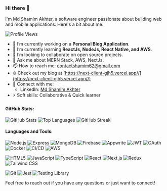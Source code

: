 ### Hi there 👋
I'm Md Shamim Akhter, a software engineer passionate about building web and mobile applications. Here's a bit about me:

![Profile Views](https://komarev.com/ghpvc/?username=techjmi&color=brightgreen)

- 🔭 I’m currently working on a **Personal Blog Application**.
- 🌱 I’m currently learning **ReactJs, NodeJs, React Native, and AWS**.
- 👯 I’m looking to collaborate on open source projects.
- 💬 Ask me about MERN Stack, AWS, NextJs.
- 📫 How to reach me: [contactshamim62@gmail.com](mailto:contactshamim62@gmail.com)
- 🌐 Check out my blog at [https://next-client-gjh5.vercel.app//](https://next-client-gjh5.vercel.app//)
- 🚀 Connect with me:
  - LinkedIn: [Md Shamim Akhter](https://www.linkedin.com/in/md-shamim-akhter-b12624193)
- ⚡ Soft skills: Collaborative & Quick learner

#### GitHub Stats:
![GitHub Stats](https://github-readme-stats.vercel.app/api?username=techjmi&show_icons=true&theme=radical)
![Top Languages](https://github-readme-stats.vercel.app/api/top-langs/?username=techjmi&layout=compact&theme=radical)
![GitHub Streak](https://github-readme-streak-stats.herokuapp.com/?user=techjmi&theme=radical)

#### Languages and Tools:
![Node.js](https://img.shields.io/badge/-Node.js-05122A?style=flat&logo=node.js)
![Express](https://img.shields.io/badge/-Express-05122A?style=flat&logo=express)
![MongoDB](https://img.shields.io/badge/-MongoDB-05122A?style=flat&logo=mongodb)
![Firebase](https://img.shields.io/badge/-Firebase-05122A?style=flat&logo=firebase)
![Appwrite](https://img.shields.io/badge/-Appwrite-05122A?style=flat&logo=appwrite)
![JWT](https://img.shields.io/badge/-JWT-05122A?style=flat&logo=jsonwebtokens)
![OAuth](https://img.shields.io/badge/-OAuth-05122A?style=flat&logo=oauth)
![Docker](https://img.shields.io/badge/-Docker-05122A?style=flat&logo=docker)
![CI/CD](https://img.shields.io/badge/-CI/CD-05122A?style=flat&logo=githubactions)
![AWS](https://img.shields.io/badge/-AWS-05122A?style=flat&logo=amazon-aws)

![HTML5](https://img.shields.io/badge/-HTML5-05122A?style=flat&logo=html5)
![JavaScript](https://img.shields.io/badge/-JavaScript-05122A?style=flat&logo=javascript)
![TypeScript](https://img.shields.io/badge/-TypeScript-05122A?style=flat&logo=typescript)
![React](https://img.shields.io/badge/-React-05122A?style=flat&logo=react)
![Next.js](https://img.shields.io/badge/-Next.js-05122A?style=flat&logo=nextdotjs)
![Redux](https://img.shields.io/badge/-Redux-05122A?style=flat&logo=redux)
![Tailwind CSS](https://img.shields.io/badge/-Tailwind_CSS-05122A?style=flat&logo=tailwind-css)

![Git](https://img.shields.io/badge/-Git-05122A?style=flat&logo=git)
![Jest](https://img.shields.io/badge/-Jest-05122A?style=flat&logo=jest)
![Testing Library](https://img.shields.io/badge/-Testing_Library-05122A?style=flat&logo=testing-library)


Feel free to reach out if you have any questions or just want to connect!

